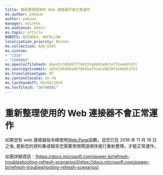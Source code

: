 ```yaml
---
title: 重新整理使用的 Web 連接器不會正常運作
ms.author: pebaum
author: pebaum
manager: mnirkhe
ms.audience: Admin
ms.topic: article
ROBOTS: NOINDEX, NOFOLLOW
localization_priority: Normal
ms.collection: Adm_O365
ms.custom:
- "1316"
- "2500002"
ms.openlocfilehash: 6bee3c3d0d07f79823fe8683e0bfef33ae6dfdfc
ms.sourcegitcommit: a65d196d00adb70045af5caca9828fe44b951f61
ms.translationtype: MT
ms.contentlocale: zh-TW
ms.lasthandoff: 09/04/2019
ms.locfileid: "36748891"
---
```

# <a name="refresh-using-web-connector-doesnt-work-properly"></a>重新整理使用的 Web 連接器不會正常運作

如果您有 web 連接器指令碼使用[Web.Page](https://msdn.microsoft.com/library/mt260924.aspx)函數，且您已在 2016 年 11 月 18 日之後, 更新您的資料集或報告您需要使用閘道順序進行重新整理，才能正常運作。

如需詳細資訊：[https://docs.microsoft.com/power-bi/refresh-troubleshooting-refresh-scenarios](https://docs.microsoft.com/power-bi/refresh-troubleshooting-refresh-scenarios)
